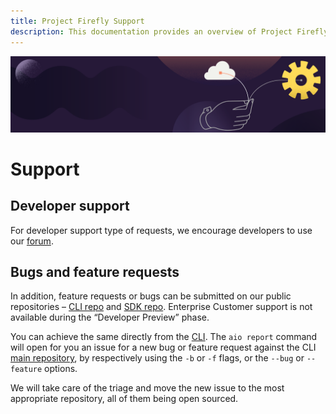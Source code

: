 ```yaml
---
title: Project Firefly Support
description: This documentation provides an overview of Project Firefly as well as guides, reference documentation, and tools to help you begin developing your own custom applications.  
---
```


<Hero slots="image, heading"/>

![](images/banner.png)

# Support

## Developer support

For developer support type of requests, we encourage developers to use our [forum](https://experienceleaguecommunities.adobe.com/t5/project-firefly/ct-p/project-firefly). 

## Bugs and feature requests

In addition, feature requests or bugs can be submitted on our public repositories – [CLI repo](https://github.com/adobe/aio-cli) and [SDK repo]( https://github.com/adobe/aio-sdk). Enterprise Customer support is not available during the “Developer Preview” phase.

You can achieve the same directly from the [CLI](https://github.com/adobe/aio-cli). The `aio report` command will open for you an issue for a new bug or feature request against the CLI [main repository](https://github.com/adobe/aio-cli), by respectively using the `-b` or `-f` flags, or the `--bug` or `--feature` options.

We will take care of the triage and move the new issue to the most appropriate repository, all of them being open sourced.
